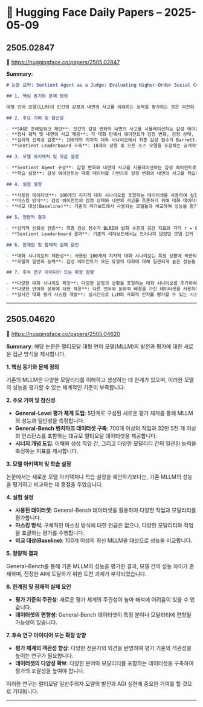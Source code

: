 # 📰 Hugging Face Daily Papers – 2025-05-09

## 2505.02847
🔗 https://huggingface.co/papers/2505.02847

**Summary**:
```markdown
# 논문 요약: Sentient Agent as a Judge: Evaluating Higher-Order Social Cognition in Large Language Models

## 1. 핵심 동기와 문제 정의

대형 언어 모델(LLM)이 인간의 감정과 내면의 사고를 이해하는 능력을 평가하는 것은 여전히 해결되지 않은 문제입니다. 이를 해결하기 위해, 본 연구에서는 LLM의 고차원 사회적 인지를 평가하는 자동화된 프레임워크인 Sentient Agent as a Judge(SAGE)를 제안합니다.

## 2. 주요 기여 및 참신성

- **SAGE 프레임워크 제안**: 인간의 감정 변화와 내면의 사고를 시뮬레이션하는 감성 에이전트를 활용하여 LLM의 사회적 인지를 평가하는 새로운 방법론을 제시합니다.
- **정서 궤적 및 내면의 사고 제공**: 각 대화 턴에서 에이전트가 감정 변화, 감정 상태, 응답 방안을 추론하여 수치적 정서 궤적과 해석 가능한 내면의 사고를 생성합니다.
- **심리적 신뢰성 검증**: 100개의 지지적 대화 시나리오에서 최종 감성 점수가 Barrett-Lennard 관계 지표(BLRI)와 발화 수준의 공감 지표와 강한 상관관계를 보여 심리적 신뢰성을 입증합니다.
- **Sentient Leaderboard 구축**: 18개의 상용 및 오픈 소스 모델을 포함하는 공개적인 Sentient Leaderboard를 구축하여 기존의 리더보드에서는 드러나지 않았던 모델 간의 성능 격차를 밝혀냅니다.

## 3. 모델 아키텍처 및 학습 설정

- **Sentient Agent 구성**: 감정 변화와 내면의 사고를 시뮬레이션하는 감성 에이전트로, 각 대화 턴에서 감정 상태와 응답 방안을 추론합니다.
- **학습 설정**: 감성 에이전트는 대화 데이터를 기반으로 감정 변화와 내면의 사고를 학습하며, 이를 통해 LLM의 사회적 인지를 평가합니다.

## 4. 실험 설정

- **사용된 데이터셋**: 100개의 지지적 대화 시나리오를 포함하는 데이터셋을 사용하여 실험을 수행합니다.
- **마스킹 방식**: 감성 에이전트의 감정 상태와 내면의 사고를 추론하기 위해 대화 데이터에서 특정 정보를 마스킹하여 모델의 추론 능력을 평가합니다.
- **비교 대상(Baseline)**: 기존의 리더보드에서 사용되는 모델들과 비교하여 성능을 평가합니다.

## 5. 정량적 결과

- **심리적 신뢰성 검증**: 최종 감성 점수가 BLRI와 발화 수준의 공감 지표와 각각 r = 0.82, r = 0.79의 강한 상관관계를 보입니다.
- **Sentient Leaderboard 결과**: 기존의 리더보드에서는 드러나지 않았던 모델 간의 성능 격차를 밝혀내며, 최첨단 시스템(GPT-4o-Latest, Gemini2.5-Pro)과 이전의 기준 모델 간에 최대 4배의 격차를 발견합니다.

## 6. 한계점 및 잠재적 실패 요인

- **대화 시나리오의 제한성**: 사용된 100개의 지지적 대화 시나리오는 특정 상황에 국한되어 있어, 다양한 대화 상황에 대한 평가에는 한계가 있을 수 있습니다.
- **모델의 일반화 능력**: 감성 에이전트가 모든 유형의 대화에 대해 일관되게 높은 성능을 보일지에 대한 추가적인 검증이 필요합니다.

## 7. 후속 연구 아이디어 또는 확장 방향

- **다양한 대화 시나리오 확장**: 다양한 감정과 상황을 포함하는 대화 시나리오를 추가하여 모델의 일반화 능력을 평가합니다.
- **다양한 언어와 문화에 대한 적용**: 다른 언어와 문화적 배경을 가진 데이터셋을 사용하여 모델의 보편성과 적응성을 검증합니다.
- **실시간 대화 평가 시스템 개발**: 실시간으로 LLM의 사회적 인지를 평가할 수 있는 시스템을 개발하여 실제 응용 분야에서의 활용 가능성을 높입니다.
```
 

---

## 2505.04620
🔗 https://huggingface.co/papers/2505.04620

**Summary**:
해당 논문은 멀티모달 대형 언어 모델(MLLM)의 발전과 평가에 대한 새로운 접근 방식을 제시합니다.

**1. 핵심 동기와 문제 정의**

기존의 MLLM은 다양한 모달리티를 이해하고 생성하는 데 한계가 있으며, 이러한 모델의 성능을 평가할 수 있는 체계적인 기준이 부족합니다.

**2. 주요 기여 및 참신성**

- **General-Level 평가 체계 도입**: 5단계로 구성된 새로운 평가 체계를 통해 MLLM의 성능과 일반성을 측정합니다.
- **General-Bench 벤치마크 데이터셋 구축**: 700개 이상의 작업과 32만 5천 개 이상의 인스턴스를 포함하는 대규모 멀티모달 데이터셋을 제공합니다.
- **시너지 개념 도입**: 이해와 생성 작업 간, 그리고 다양한 모달리티 간의 일관된 능력을 측정하는 지표를 제시합니다.

**3. 모델 아키텍처 및 학습 설정**

논문에서는 새로운 모델 아키텍처나 학습 설정을 제안하기보다는, 기존 MLLM의 성능을 평가하고 비교하는 데 중점을 두었습니다.

**4. 실험 설정**

- **사용된 데이터셋**: General-Bench 데이터셋을 활용하여 다양한 작업과 모달리티를 평가합니다.
- **마스킹 방식**: 구체적인 마스킹 방식에 대한 언급은 없으나, 다양한 모달리티와 작업을 포괄하는 평가를 수행합니다.
- **비교 대상(Baseline)**: 100개 이상의 최신 MLLM을 대상으로 성능을 비교합니다.

**5. 정량적 결과**

General-Bench를 통해 기존 MLLM의 성능을 평가한 결과, 모델 간의 성능 차이가 존재하며, 진정한 AI에 도달하기 위한 도전 과제가 부각되었습니다.

**6. 한계점 및 잠재적 실패 요인**

- **평가 기준의 주관성**: 새로운 평가 체계의 주관성이 높아 해석에 어려움이 있을 수 있습니다.
- **데이터셋의 편향성**: General-Bench 데이터셋이 특정 분야나 모달리티에 편향될 가능성이 있습니다.

**7. 후속 연구 아이디어 또는 확장 방향**

- **평가 체계의 객관성 향상**: 다양한 전문가의 의견을 반영하여 평가 기준의 객관성을 높이는 연구가 필요합니다.
- **데이터셋의 다양성 확보**: 다양한 분야와 모달리티를 포함하는 데이터셋을 구축하여 평가의 포괄성을 높여야 합니다.

이러한 연구는 멀티모달 일반주의자 모델의 발전과 AGI 실현에 중요한 기여를 할 것으로 기대됩니다. 

---

